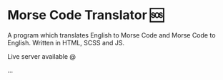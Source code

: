 # Morse Code Translator 🆘

A program which translates English to Morse Code and Morse Code to English. Written in HTML, SCSS and JS.

Live server available @

...
